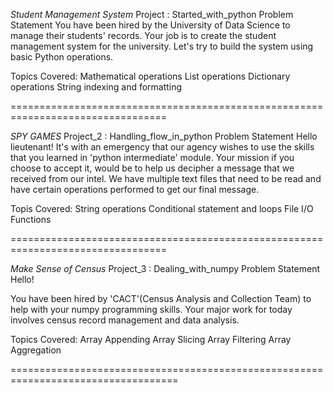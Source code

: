 *Student Management System*
Project : Started_with_python
Problem Statement
You have been hired by the University of Data Science to manage their students' records. Your job is to create the student management system for the university. Let's try to build the system using basic Python operations.

Topics Covered:
Mathematical operations
List operations
Dictionary operations
String indexing and formatting

=================================================================================

*SPY GAMES*
Project_2 : Handling_flow_in_python
Problem Statement
Hello lieutenant! It's with an emergency that our agency wishes to use the skills that you learned in 'python intermediate' module. Your mission if you choose to accept it, would be to help us decipher a message that we received from our intel. We have multiple text files that need to be read and have certain operations performed to get our final message.

Topis Covered:
String operations
Conditional statement and loops
File I/O
Functions

=================================================================================

*Make Sense of Census*
Project_3 : Dealing_with_numpy
Problem Statement
Hello!

You have been hired by 'CACT'(Census Analysis and Collection Team) to help with your numpy programming skills. Your major work for today involves census record management and data analysis.

Topics Covered:
Array Appending
Array Slicing
Array Filtering
Array Aggregation

===================================================================================







